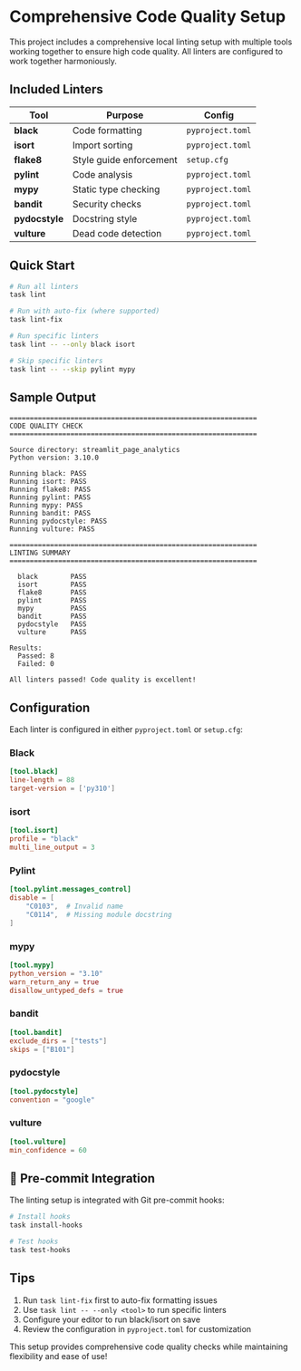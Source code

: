 # Comprehensive Code Quality Setup

This project includes a comprehensive local linting setup with multiple tools working together to ensure high code quality. All linters are configured to work together harmoniously.

## Included Linters

| Tool | Purpose | Config |
|------|---------|--------|
| **black** | Code formatting | `pyproject.toml` |
| **isort** | Import sorting | `pyproject.toml` |
| **flake8** | Style guide enforcement | `setup.cfg` |
| **pylint** | Code analysis | `pyproject.toml` |
| **mypy** | Static type checking | `pyproject.toml` |
| **bandit** | Security checks | `pyproject.toml` |
| **pydocstyle** | Docstring style | `pyproject.toml` |
| **vulture** | Dead code detection | `pyproject.toml` |

## Quick Start

```bash
# Run all linters
task lint

# Run with auto-fix (where supported)
task lint-fix

# Run specific linters
task lint -- --only black isort

# Skip specific linters
task lint -- --skip pylint mypy
```

## Sample Output

```
=============================================================
CODE QUALITY CHECK
=============================================================

Source directory: streamlit_page_analytics
Python version: 3.10.0

Running black: PASS
Running isort: PASS
Running flake8: PASS
Running pylint: PASS
Running mypy: PASS
Running bandit: PASS
Running pydocstyle: PASS
Running vulture: PASS

=============================================================
LINTING SUMMARY
=============================================================

  black        PASS
  isort        PASS
  flake8       PASS
  pylint       PASS
  mypy         PASS
  bandit       PASS
  pydocstyle   PASS
  vulture      PASS

Results:
  Passed: 8
  Failed: 0

All linters passed! Code quality is excellent!
```

## Configuration

Each linter is configured in either `pyproject.toml` or `setup.cfg`:

### Black
```toml
[tool.black]
line-length = 88
target-version = ['py310']
```

### isort
```toml
[tool.isort]
profile = "black"
multi_line_output = 3
```

### Pylint
```toml
[tool.pylint.messages_control]
disable = [
    "C0103",  # Invalid name
    "C0114",  # Missing module docstring
]
```

### mypy
```toml
[tool.mypy]
python_version = "3.10"
warn_return_any = true
disallow_untyped_defs = true
```

### bandit
```toml
[tool.bandit]
exclude_dirs = ["tests"]
skips = ["B101"]
```

### pydocstyle
```toml
[tool.pydocstyle]
convention = "google"
```

### vulture
```toml
[tool.vulture]
min_confidence = 60
```

## 🔄 Pre-commit Integration

The linting setup is integrated with Git pre-commit hooks:

```bash
# Install hooks
task install-hooks

# Test hooks
task test-hooks
```

## Tips

1. Run `task lint-fix` first to auto-fix formatting issues
2. Use `task lint -- --only <tool>` to run specific linters
3. Configure your editor to run black/isort on save
4. Review the configuration in `pyproject.toml` for customization

This setup provides comprehensive code quality checks while maintaining flexibility and ease of use!
